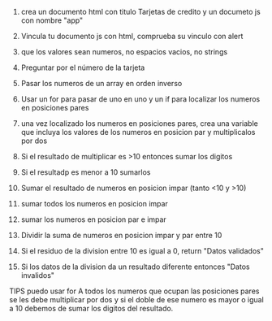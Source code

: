 1. crea un documento html con titulo Tarjetas de credito y un documeto js con nombre "app"
2. Vincula tu documento js con html, comprueba su vinculo con alert
3. que los valores sean numeros, no espacios vacios, no strings
4. Preguntar por el número de la tarjeta
5. Pasar los numeros de un array en orden inverso
6. Usar un for para pasar de uno en uno y un if para localizar los numeros en  posiciones  pares
7. una vez localizado los numeros en posiciones  pares, crea una variable que incluya los valores de los numeros en posicion par y multiplicalos por dos
8. Si el resultado de multiplicar es >10 entonces sumar los digitos
9. Si el resultadp es menor a 10 sumarlos
10. Sumar el resultado de numeros en posicion impar (tanto <10 y >10)

9. sumar todos los numeros en posicion impar
10. sumar los numeros en posicion par e impar
11. Dividir la suma de numeros en posicion impar y par entre 10
12. Si el residuo de la division entre 10 es igual a 0, return "Datos validados"
13. Si los datos de la division da un resultado diferente entonces "Datos invalidos"

TIPS
puedo usar for
A todos los numeros que ocupan las posiciones pares se les debe multiplicar por
dos y si el doble de ese numero es mayor o igual a 10 debemos de sumar los digitos
del resultado.
